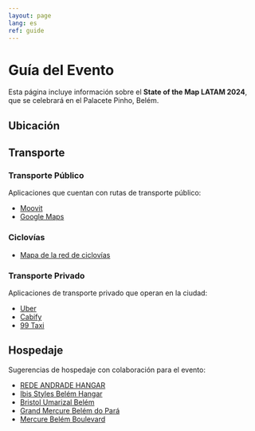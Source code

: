 ```yaml
---
layout: page
lang: es
ref: guide
---
```


# Guía del Evento

Esta página incluye información sobre el **State of the Map LATAM 2024**, que se celebrará en el Palacete Pinho, Belém.

## Ubicación

<div id="map" data-map_center="{{ site.map_config.map_center | jsonify }}"
  data-zoom-level="{{ site.map_config.zoom_level }}"
  data-marker_lat_lng="{{ site.map_config.marker_lat_lng | jsonify }}">
</div>

## Transporte

### Transporte Público

Aplicaciones que cuentan con rutas de transporte público:

- [Moovit](https://moovitapp.com/)
- [Google Maps](https://maps.google.com)

### Ciclovías

- [Mapa de la red de ciclovías](https://semob.belem.pa.gov.br/wp-content/uploads/2021/03/Mapa_Rede_Cicloviaria_Realistico-2019.pdf)

### Transporte Privado

Aplicaciones de transporte privado que operan en la ciudad:

- [Uber](https://www.uber.com/global/es/cities/belem/)
- [Cabify](https://play.google.com/store/apps/details?id=com.cabify.rider)
- [99 Taxi](https://play.google.com/store/apps/details?id=com.taxis99)

## Hospedaje

Sugerencias de hospedaje con colaboración para el evento:

- [REDE ANDRADE HANGAR](https://www.booking.com/Share-lVsvSUu)
- [Ibis Styles Belém Hangar](https://www.booking.com/Share-kiLSdPn)
- [Bristol Umarizal Belém](https://www.booking.com/Share-fdbaPs)
- [Grand Mercure Belém do Pará](https://www.booking.com/Share-MJlxe6)
- [Mercure Belém Boulevard](https://www.booking.com/Share-chQ7gr)
